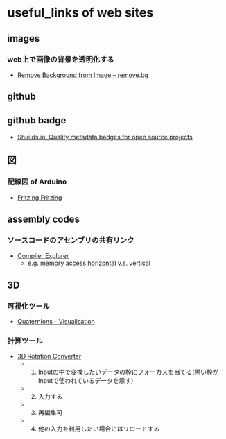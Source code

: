 # useful_links of web sites

## images
### web上で画像の背景を透明化する
* [Remove Background from Image – remove\.bg]( https://www.remove.bg/ )

## github
## github badge
* [Shields\.io: Quality metadata badges for open source projects]( https://shields.io/ )

## 図
### 配線図 of Arduino
* [Fritzing Fritzing]( http://fritzing.org/home/ )

## assembly codes
### ソースコードのアセンブリの共有リンク
* [Compiler Explorer]( https://godbolt.org/ )
  * e.g. [memory access horizontal v.s. vertical]( https://godbolt.org/z/qSrSXN )

## 3D
### 可視化ツール
* [Quaternions \- Visualisation]( https://quaternions.online/ )

### 計算ツール
* [3D Rotation Converter]( https://www.andre-gaschler.com/rotationconverter/ )
  * 1. Inputの中で変換したいデータの枠にフォーカスを当てる(黒い枠がInputで使われているデータを示す)
  * 2. 入力する
  * 3. 再編集可
  * 4. 他の入力を利用したい場合にはリロードする
